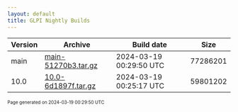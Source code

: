 ```yaml
---
layout: default
title: GLPI Nightly Builds
---
```


Version|Archive|Build date|Size
---|---|---|---
main|[main-51270b3.tar.gz](main-51270b3.tar.gz)|2024-03-19 00:29:50 UTC|77286201
10.0|[10.0-6d1897f.tar.gz](10.0-6d1897f.tar.gz)|2024-03-19 00:25:17 UTC|59801202

<font size="1">Page generated on 2024-03-19 00:29:50 UTC</font>
